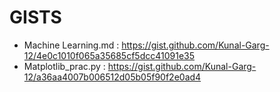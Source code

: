 # GISTS

- Machine Learning.md : <https://gist.github.com/Kunal-Garg-12/4e0c1010f065a35685cf5dcc41091e35>
- Matplotlib_prac.py : <https://gist.github.com/Kunal-Garg-12/a36aa4007b006512d05b05f90f2e0ad4>
